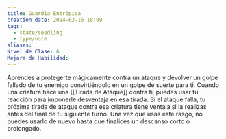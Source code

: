 ```yaml
---
title: Guardia Entrópica
creation date: 2024-02-16 18:09
tags:
  - state/seedling
  - type/note
aliases: 
Nivel de Clase: 6
Mejora de Habilidad:
---
```

Aprendes a protegerte mágicamente contra un ataque y devolver un golpe fallado de tu enemigo
convirtiéndolo en un golpe de suerte para ti. Cuando una criatura hace una [[Tirada de Ataque]] contra ti, puedes usar tu reacción para imponerle desventaja en esa tirada. Si el ataque falla, tu próxima tirada de ataque contra esa criatura tiene ventaja si la realizas antes del final de tu siguiente turno.
Una vez que usas este rasgo, no puedes usarlo de nuevo hasta que finalices un descanso corto o
prolongado.



